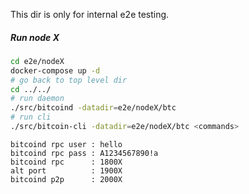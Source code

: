 This dir is only for internal e2e testing. 

##### Run node X
```bash
cd e2e/nodeX
docker-compose up -d
# go back to top level dir
cd ../../ 
# run daemon
./src/bitcoind -datadir=e2e/nodeX/btc
# run cli
./src/bitcoin-cli -datadir=e2e/nodeX/btc <commands>
```

```
bitcoind rpc user : hello
bitcoind rpc pass : A1234567890!a
bitcoind rpc      : 1800X
alt port          : 1900X
bitcoind p2p      : 2000X 
```
